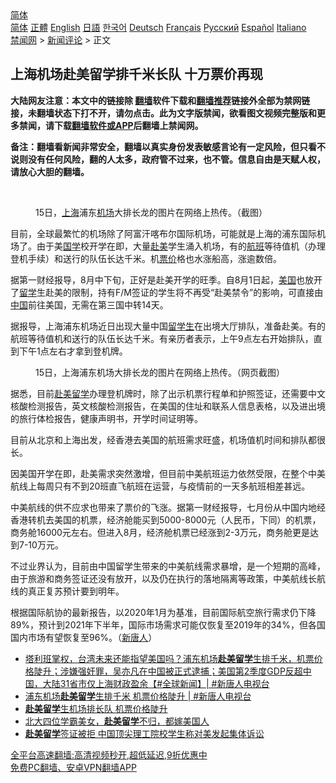  <!-- 面包屑导航 --> <div class="breadcrumb"><!-- GTranslate: https://gtranslate.io/ -->  <div class="switcher notranslate">  <div class="selected">  <a href="#" onclick="return false;"> 简体</a>  </div>  <div class="option">  <a href="https://www.bannedbook.org" onclick="doGTranslate('zh-CN|zh-CN');jQuery('div.switcher div.selected a').html(jQuery(this).html());return false;" title="简体中文" class="nturl selected"> 简体</a>  <a href="https://www.bannedbook.org/zh-tw/" onclick="doGTranslate('zh-CN|zh-TW');jQuery('div.switcher div.selected a').html(jQuery(this).html());return false;" title="繁體中文" class="nturl"> 正體</a>  <a href="https://www.bannedbook.org/en/" onclick="doGTranslate('zh-CN|en');jQuery('div.switcher div.selected a').html(jQuery(this).html());return false;" title="English" class="nturl"> English</a>  <a href="https://www.bannedbook.org/ja/" onclick="doGTranslate('zh-CN|ja');jQuery('div.switcher div.selected a').html(jQuery(this).html());return false;" title="日本語" class="nturl"> 日語</a>  <a href="https://www.bannedbook.org/ko/" onclick="doGTranslate('zh-CN|ko');jQuery('div.switcher div.selected a').html(jQuery(this).html());return false;" title="한국어" class="nturl"> 한국어</a>  <a href="https://www.bannedbook.org/de/" onclick="doGTranslate('zh-CN|de');jQuery('div.switcher div.selected a').html(jQuery(this).html());return false;" title="Deutsch" class="nturl"> Deutsch</a>  <a href="https://www.bannedbook.org/fr/" onclick="doGTranslate('zh-CN|fr');jQuery('div.switcher div.selected a').html(jQuery(this).html());return false;" title="Français" class="nturl"> Français</a>  <a href="https://www.bannedbook.org/ru/" onclick="doGTranslate('zh-CN|ru');jQuery('div.switcher div.selected a').html(jQuery(this).html());return false;" title="Русский" class="nturl"> Русский</a>  <a href="https://www.bannedbook.org/es/" onclick="doGTranslate('zh-CN|es');jQuery('div.switcher div.selected a').html(jQuery(this).html());return false;" title="Español" class="nturl"> Español</a>  <a href="https://www.bannedbook.org/it/" onclick="doGTranslate('zh-CN|it');jQuery('div.switcher div.selected a').html(jQuery(this).html());return false;" title="Italiano" class="nturl"> Italiano</a>  </div>  </div>      <div class='breadcrumb-sub'><!-- Breadcrumb NavXT 6.3.0 --> <a href="https://www.bannedbook.org/" class="home">禁闻网</a> &gt; <a href="https://www.bannedbook.org/bnews/comments/" class="category">新闻评论</a> &gt; 正文</div></div><h2>上海机场赴美留学排千米长队 十万票价再现</h2> <p class="notice"><b>大陆网友注意：本文中的链接除 <a href="https://github.com/bannedbook/fanqiang" >翻墙</a>软件下载和<a href="https://github.com/killgcd/justmysocks/blob/master/README.md">翻墙推荐</a>链接外全部为禁网链接，未翻墙状态下打不开，请勿点击。此为文字版禁闻，欲看图文视频完整版和更多禁闻，请下载<a href="https://github.com/bannedbook/fanqiang">翻墙软件或APP</a>后翻墙上禁闻网。</p><p>备注：翻墙看新闻非常安全，翻墙以真实身份发表敏感言论有一定风险，但只看不说则没有任何风险，翻的人太多，政府管不过来，也不管。信息自由是天赋人权，请放心大胆的翻墙。</b></p>  <div class="entry"> <br /> <figure><a href="https://i0.wp.com/upload-images-bucket-v64rleca837do.s3.eu-west-1.amazonaws.com/wp-content/uploads/2021/08/17002841/6175bf70ly-440x450-1.jpeg?fit=800%2C449&#038;ssl=1" data-caption="15日，上海浦东机场大排长龙的图片在网络上热传。（截图）"></a><figcaption class="wp-caption-text">15日，<a href="https://www.bannedbook.org/bnews/tag/%e4%b8%8a%e6%b5%b7/" class="st_tag internal_tag" rel="tag" title="标签 上海 下的日志">上海</a>浦东<a href="https://www.bannedbook.org/bnews/tag/%e6%9c%ba%e5%9c%ba/" class="st_tag internal_tag" rel="tag" title="标签 机场 下的日志">机场</a>大排长龙的图片在网络上热传。（截图）</figcaption></figure> <p>目前，全球最繁忙的机场除了阿富汗喀布尔国际机场，可能就是上海的浦东国际机场了。由于美<span class='wp_keywordlink'><a href="https://www.bannedbook.org/forum24/" title="国学传统文化禁书" target="_blank">国学</a></span>校开学在即，大量<a href="https://www.bannedbook.org/bnews/tag/%E8%B5%B4%E7%BE%8E/" class="st_tag internal_tag" rel="tag" title="标签 赴美 下的日志">赴美</a>学生涌入机场，有的<a href="https://www.bannedbook.org/bnews/tag/%e8%88%aa%e7%8f%ad/" class="st_tag internal_tag" rel="tag" title="标签 航班 下的日志">航班</a>等待值机（办理登机手续）和送行的队伍长达千米。机<a href="https://www.bannedbook.org/bnews/tag/%E7%A5%A8%E4%BB%B7/" class="st_tag internal_tag" rel="tag" title="标签 票价 下的日志">票价</a>格也水涨船高，涨逾数倍。</p> <p>据第一财经报导，8月中下旬，正好是赴美开学的旺季。自8月1日起，<a href="https://www.bannedbook.org/bnews/tag/%e7%be%8e%e5%9b%bd/" class="st_tag internal_tag" rel="tag" title="标签 美国 下的日志">美国</a>也放开了<a href="https://www.bannedbook.org/bnews/tag/%E7%95%99%E5%AD%A6/" class="st_tag internal_tag" rel="tag" title="标签 留学 下的日志">留学</a>生赴美的限制，持有F/M签证的学生将不再受“赴美禁令”的影响，可直接由<span class='wp_keywordlink_affiliate'><a href="https://www.bannedbook.org/" title="中国" target="_blank">中国</a></span>前往美国，无需在第三国中转14天。</p>  <p>据报导，上海浦东机场近日出现大量中国<a href="https://www.bannedbook.org/bnews/tag/%e7%95%99%e5%ad%a6%e7%94%9f/" class="st_tag internal_tag" rel="tag" title="标签 留学生 下的日志">留学生</a>在出境大厅排队，准备赴美。有的航班等待值机和送行的队伍长达千米。有亲历者表示，上午9点左右开始排队，直到下午1点左右才拿到登机牌。</p> <figure style="width: 440px" class="wp-caption alignnone"><figcaption class="wp-caption-text">15日，上海浦东机场大排长龙的图片在网络上热传。（网页截图）</figcaption></figure> <p>据悉，目前<a href="https://www.bannedbook.org/bnews/tag/%E8%B5%B4%E7%BE%8E%E7%95%99%E5%AD%A6/" class="st_tag internal_tag" rel="tag" title="标签 赴美留学 下的日志">赴美留学</a>办理登机牌时，除了出示机票行程单和护照签证，还需要中文核酸检测报告，英文核酸检测报告，在美国的住址和联系人信息表格，以及进出境的旅行体检报告，健康声明书，开学时间证明等。</p>  <p>目前从北京和上海出发，经香港去美国的航班需求旺盛，机场值机时间和排队都很长。</p> <p>因美国开学在即，赴美需求突然激增，但目前中美航班运力依然受限，在整个中美航线上每周只有不到20班直飞航班在运营，与疫情前的一天多航班相差甚远。</p>  <p>中美航线的供不应求也带来了票价的飞涨。据第一财经报导，七月份从中国内地经香港转机去美国的机票，经济舱能买到5000-8000元（人民币，下同）的机票，商务舱16000元左右。但进入8月，经济舱机票已经涨到2-3万元，商务舱更是达到7-10万元。</p> <p>不过业界认为，目前由中国留学生带来的中美航线需求暴增，是一个短期的高峰，由于旅游和商务签证还没有放开，以及仍在执行的落地隔离等政策，中美航线长航线的真正复苏预计要到明年。</p>  <p>根据国际航协的最新报告，以2020年1月为基准，目前国际航空旅行需求仍下降89%，预计到2021年下半年，国际市场需求可能仅恢复至2019年的34%，但各国国内市场有望恢复至96%。（<span class='wp_keywordlink_affiliate'><a href="https://www.ntdtv.com/" title="新唐人">新唐人</a></span>）</p> <ul class='op-related-articles' title='相关阅读'> <li><a href='https://www.bannedbook.org/bnews/bannedvideo/20210817/1607596.html' target='_blank'>塔利班掌权，台湾未来还能指望美国吗？浦东机场<b>赴美留学</b>生排千米，机票价格陡升；涉嫌强奸罪，吴亦凡在中国被正式逮捕；美国第2季度GDP反超中国，大陆31省市仅上海财政盈余【#全球新闻】| #新唐人电视台</a></li> <li><a href='https://www.bannedbook.org/bnews/bannedvideo/20210817/1607588.html' target='_blank'>浦东机场<b>赴美留学</b>生排千米 机票价格陡升 | #新唐人电视台</a></li> <li><a href='https://www.bannedbook.org/bnews/ssgc/20210816/1607411.html' target='_blank'><b>赴美留学</b>生机场排长队 机票价格陡升</a></li> <li><a href='https://www.bannedbook.org/bnews/lifebaike/20210720/1590883.html' target='_blank'>北大四位学霸美女，<b>赴美留学</b>不归，都嫁美国人</a></li> <li><a href='https://www.bannedbook.org/bnews/comments/20210713/1586181.html' target='_blank'><b>赴美留学</b>签证被拒 中国顶尖理工院校学生称对美发起集体诉讼</a></li> </ul> <p class="texttj"> <a href="https://github.com/bannedbook/fanqiang/wiki/V2ray%E6%9C%BA%E5%9C%BA" target="_blank">全平台高速翻墙:高清视频秒开,超低延迟,9折优惠中</a><br/> <a href="https://github.com/bannedbook/fanqiang/wiki/%E7%A6%81%E9%97%BB%E7%BD%91%E5%AE%89%E5%8D%93%E7%BF%BB%E5%A2%99%E6%96%B0%E9%97%BBAPP" target="_blank">免费PC翻墙、安卓VPN翻墙APP</a></p><p>&nbsp;</p><a name='sharetosocial'></a>  <div style="margin-bottom:5px;padding-bottom:5px;clear:both"> <div id="archive-pix-1" class="banner-ads"> <!-- AuctionX Display platform tag START --> <div id="26318x728x90x621x_ADSLOT2" clicktrack="%%CLICK_URL_ESC%%"></div> <!-- AuctionX Display platform tag END --> </div> <div id="archive-pix-2" class="banner-ads"> <!-- AuctionX Display platform tag START --> <div id="26315x300x250x621x_ADSLOT2" clicktrack="%%CLICK_URL_ESC%%"></div> <!-- AuctionX Display platform tag END --> </div> </div>  <div id="archive-pix-1" class="banner-ads"> <!-- AuctionX Display platform tag START --> <div id="26318x728x90x621x_ADSLOT3" clicktrack="%%CLICK_URL_ESC%%"></div> <!-- AuctionX Display platform tag END --> </div> </div><!--END ENTRY--> 